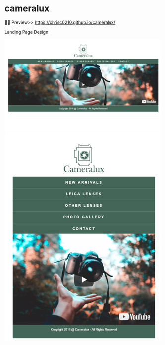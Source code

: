 # cameralux
👶🏻 Preview>> https://chrisc0210.github.io/cameralux/

Landing Page Design

<a href="#">
<img src="https://raw.githubusercontent.com/ChrisC0210/cameralux/master/cameralux_rwd2.png">
</a>
<a href="#">
<img src="https://raw.githubusercontent.com/ChrisC0210/cameralux/master/cameralux_rwd1.png">
</a>
